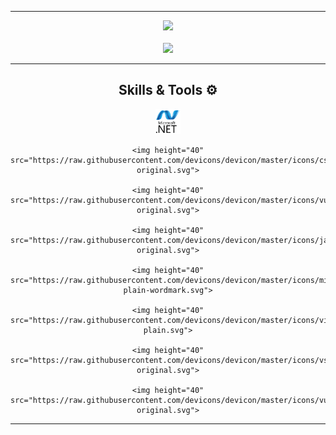 <hr>

<div align="center">
  <img src="https://github-readme-stats.vercel.app/api?username=emanoeldelfino&show_icons=true&theme=onedark" />
</div>

<br/>

<div align="center">
  <img src="https://github-readme-stats.vercel.app/api/top-langs/?username=emanoeldelfino&langs_count=8&layout=compact&theme=onedark" />
</div>

<hr>

<h2 align="center">Skills & Tools &#9881;&#65039;</h2>

<div align="center">
    <img height="40" src="https://raw.githubusercontent.com/devicons/devicon/master/icons/dot-net/dot-net-original-wordmark.svg">
    
    <img height="40" src="https://raw.githubusercontent.com/devicons/devicon/master/icons/csharp/csharp-original.svg">
    
    <img height="40" src="https://raw.githubusercontent.com/devicons/devicon/master/icons/vuejs/vuejs-original.svg">
    
    <img height="40" src="https://raw.githubusercontent.com/devicons/devicon/master/icons/javascript/javascript-original.svg">
    
    <img height="40" src="https://raw.githubusercontent.com/devicons/devicon/master/icons/microsoftsqlserver/microsoftsqlserver-plain-wordmark.svg">
    
    <img height="40" src="https://raw.githubusercontent.com/devicons/devicon/master/icons/visualstudio/visualstudio-plain.svg">
    
    <img height="40" src="https://raw.githubusercontent.com/devicons/devicon/master/icons/vscode/vscode-original.svg">
    
    <img height="40" src="https://raw.githubusercontent.com/devicons/devicon/master/icons/vuetify/vuetify-original.svg">
</div>

<hr>
